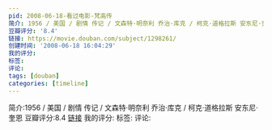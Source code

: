 ```yaml
---
pid: 2008-06-18-看过电影-梵高传
简介: 1956 / 美国 / 剧情 传记 / 文森特·明奈利 乔治·库克 / 柯克·道格拉斯 安东尼·奎恩
豆瓣评分: '8.4'
链接: https://movie.douban.com/subject/1298261/
创建时间: '2008-06-18 16:04:29'
我的评分:
标签:
评论:
tags: [douban]
categories: [timeline]
---
```

简介:1956 / 美国 / 剧情 传记 / 文森特·明奈利 乔治·库克 / 柯克·道格拉斯 安东尼·奎恩
豆瓣评分:8.4
[链接](https://movie.douban.com/subject/1298261/)
我的评分:
标签:
评论:
